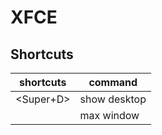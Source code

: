 # XFCE

## Shortcuts

| shortcuts | command      |
|-----------|--------------|
| <Super+D> | show desktop |
|           | max window   |
